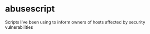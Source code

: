 # abusescript
Scripts I've been using to inform owners of hosts affected by security vulnerabilities
